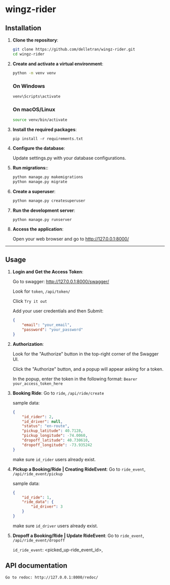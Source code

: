 # wingz-rider

## Installation

1. **Clone the repository**:

    ```bash
    git clone https://github.com/delletran/wingz-rider.git
    cd wingz-rider
    ```

2.  **Create and activate a virtual environment**:

    ```bash
    python -m venv venv
    ```

    ### On Windows
    ```bash
    venv\Scripts\activate
    ```

    ### On macOS/Linux
    ```bash
    source venv/bin/activate
    ```


3. **Install the required packages**:

    `pip install -r requirements.txt`

4. **Configure the database**:

    Update settings.py with your database configurations.

5. **Run migrations:**:

    ```bash
    python manage.py makemigrations
    python manage.py migrate
    ```

6. **Create a superuser**:

    ```bash
    python manage.py createsuperuser
    ```

7. **Run the development server**:

    ```bash
    python manage.py runserver

    ```

8. **Access the application**:
    
    Open your web browser and go to http://127.0.0.1:8000/

-----

## Usage


1. **Login and Get the Access Token**:

    Go to swagger: http://127.0.0.1:8000/swagger/
    
    Look for `token`, `/api/token/` 

    Click `Try it out`

    Add your user credentials and then Submit:
    ```json
    {
        "email": "your_email",
        "password": "your_password"
    }
    ```

2. **Authorization**:

    Look for the "Authorize" button in the top-right corner of the Swagger UI.

    Click the "Authorize" button, and a popup will appear asking for a token.

    In the popup, enter the token in the following format:
    `Bearer your_access_token_here`
    

3. **Booking Ride**:
    Go to `ride`, `/api/ride/create`

    sample data:
    ```json
    {
        "id_rider": 2,
        "id_driver": null,
        "status": "en-route",
        "pickup_latitude": 40.7128,
        "pickup_longitude": -74.0060,
        "dropoff_latitude": 40.730610,
        "dropoff_longitude": -73.935242
    }
    ```

    make sure `id_rider` users already exist.

    
4. **Pickup a Booking/Ride | Creating RideEvent**:
    Go to `ride_event`, `/api/ride_event/pickup`

    sample data:
    ```json
    {
        "id_ride": 1,
        "ride_data": {
            "id_driver": 3
        }
    }
    ```

    make sure `id_driver` users already exist.

4. **Dropoff a Booking/Ride | Update RideEvent**:
    Go to `ride_event`, `/api/ride_event/dropoff`

    `id_ride_event`: <picked_up-ride_event_id>,


## API documentation

    Go to redoc: http://127.0.0.1:8000/redoc/

